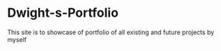 # Dwight-s-Portfolio
This site is to showcase of portfolio of all existing and future projects by myself
